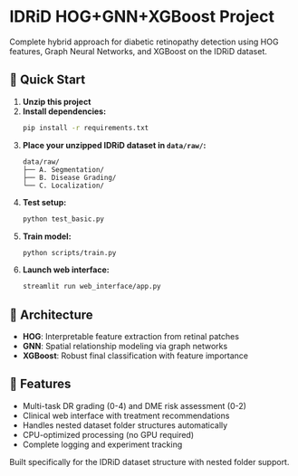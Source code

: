 # IDRiD HOG+GNN+XGBoost Project

Complete hybrid approach for diabetic retinopathy detection using HOG features, Graph Neural Networks, and XGBoost on the IDRiD dataset.

## 🚀 Quick Start

1. **Unzip this project**
2. **Install dependencies:**
   ```bash
   pip install -r requirements.txt
   ```
3. **Place your unzipped IDRiD dataset in `data/raw/`:**
   ```
   data/raw/
   ├── A. Segmentation/
   ├── B. Disease Grading/
   └── C. Localization/
   ```
4. **Test setup:**
   ```bash
   python test_basic.py
   ```
5. **Train model:**
   ```bash
   python scripts/train.py
   ```
6. **Launch web interface:**
   ```bash
   streamlit run web_interface/app.py
   ```

## 📁 Architecture

- **HOG**: Interpretable feature extraction from retinal patches
- **GNN**: Spatial relationship modeling via graph networks  
- **XGBoost**: Robust final classification with feature importance

## 🎯 Features

- Multi-task DR grading (0-4) and DME risk assessment (0-2)
- Clinical web interface with treatment recommendations
- Handles nested dataset folder structures automatically
- CPU-optimized processing (no GPU required)
- Complete logging and experiment tracking

Built specifically for the IDRiD dataset structure with nested folder support.
